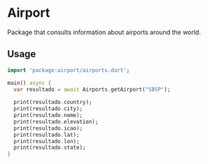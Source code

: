 # Airport

Package that consults information about airports around the world.

## Usage
```dart
import 'package:airport/airports.dart';

main() async {
  var resultado = await Airports.getAirport("SBSP");
  
  print(resultado.country);
  print(resultado.city);
  print(resultado.name);
  print(resultado.elevation);
  print(resultado.icao);
  print(resultado.lat);
  print(resultado.lon);
  print(resultado.state);
}
```
